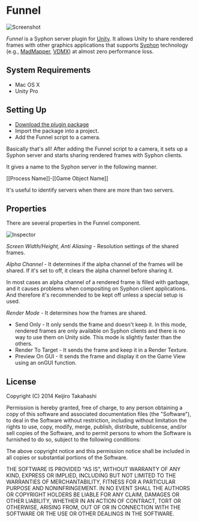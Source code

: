 Funnel
======

![Screenshot][Screenshot]

*Funnel* is a Syphon server plugin for [Unity][Unity]. It allows Unity to share
rendered frames with other graphics applications that supports [Syphon][Syphon]
technology (e.g., [MadMapper][MadMapper], [VDMX][VDMX]) at almost zero
performance loss.

System Requirements
-------------------

- Mac OS X
- Unity Pro

Setting Up
----------

- [Download the plugin package][Package]
- Import the package into a project.
- Add the Funnel script to a camera.

Basically that's all! After adding the Funnel script to a camera, it sets up
a Syphon server and starts sharing rendered frames with Syphon clients.

It gives a name to the Syphon server in the following manner.

  [[Process Name]]-[[Game Object Name]]

It's useful to identify servers when there are more than two servers.

Properties
----------

There are several properties in the Funnel component.

![Inspector][Inspector]

*Screen Width/Height, Anti Aliasing* - Resolution settings of the shared frames.

*Alpha Channel* - It determines if the alpha channel of the frames will be
shared. If it's set to off, it clears the alpha channel before sharing it.

In most cases an alpha channel of a rendered frame is filled with garbage, and
it causes problems when compositing on Syphon client applications. And therefore
it's recommended to be kept off unless a special setup is used.

*Render Mode* - It determines how the frames are shared.
- Send Only - It only sends the frame and doesn't keep it. In this mode,
rendered frames are only available on Syphon clients and there is no way to use
them on Unity side. This mode is slightly faster than the others.
- Render To Target - It sends the frame and keep it in a Render Texture.
- Preview On GUI - It sends the frame and display it on the Game View using
an onGUI function.

License
-------

Copyright (C) 2014 Keijiro Takahashi

Permission is hereby granted, free of charge, to any person obtaining a copy of
this software and associated documentation files (the "Software"), to deal in
the Software without restriction, including without limitation the rights to
use, copy, modify, merge, publish, distribute, sublicense, and/or sell copies of
the Software, and to permit persons to whom the Software is furnished to do so,
subject to the following conditions:

The above copyright notice and this permission notice shall be included in all
copies or substantial portions of the Software.

THE SOFTWARE IS PROVIDED "AS IS", WITHOUT WARRANTY OF ANY KIND, EXPRESS OR
IMPLIED, INCLUDING BUT NOT LIMITED TO THE WARRANTIES OF MERCHANTABILITY, FITNESS
FOR A PARTICULAR PURPOSE AND NONINFRINGEMENT. IN NO EVENT SHALL THE AUTHORS OR
COPYRIGHT HOLDERS BE LIABLE FOR ANY CLAIM, DAMAGES OR OTHER LIABILITY, WHETHER
IN AN ACTION OF CONTRACT, TORT OR OTHERWISE, ARISING FROM, OUT OF OR IN
CONNECTION WITH THE SOFTWARE OR THE USE OR OTHER DEALINGS IN THE SOFTWARE.

[Screenshot]: http://keijiro.github.io/Funnel/screenshot.png
[Inspector]:  http://keijiro.github.io/Funnel/inspector.png
[Package]:    https://github.com/keijiro/Funnel/raw/master/Funnel.unitypackage
[Unity]:      http://unity3d.com
[Syphon]:     http://syphon.v002.info
[VDMX]:       http://vidvox.net
[MadMapper]:  http://madmapper.com
